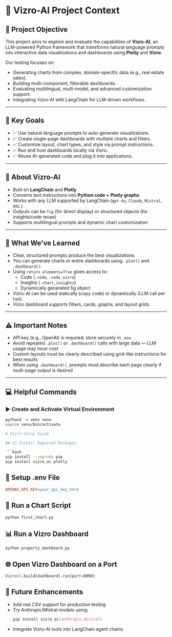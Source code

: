 # 🧠 Vizro-AI Project Context

## 🎯 Project Objective

This project aims to explore and evaluate the capabilities of **Vizro-AI**, an LLM-powered Python framework that transforms natural language prompts into interactive data visualizations and dashboards using **Plotly** and **Vizro**.

Our testing focuses on:
- Generating charts from complex, domain-specific data (e.g., real estate sales).
- Building multi-component, filterable dashboards.
- Evaluating multilingual, multi-model, and advanced customization support.
- Integrating Vizro-AI with LangChain for LLM-driven workflows.

---

## 📌 Key Goals

- ✅ Use natural language prompts to auto-generate visualizations.
- ✅ Create single-page dashboards with multiple charts and filters.
- ✅ Customize layout, chart types, and style via prompt instructions.
- ✅ Run and host dashboards locally via Vizro.
- ✅ Reuse AI-generated code and plug it into applications.

---

## 📘 About Vizro-AI

- Built on **LangChain** and **Plotly**
- Converts text instructions into **Python code + Plotly graphs**
- Works with any LLM supported by LangChain (`gpt-4o`, `Claude`, `Mistral`, etc.)
- Outputs can be `fig` (for direct display) or structured objects (for insights/code reuse)
- Supports multilingual prompts and dynamic chart customization

---

## 🧠 What We've Learned

- Clear, structured prompts produce the best visualizations.
- You can generate charts or entire dashboards using `.plot()` and `.dashboard()`.
- Using `return_elements=True` gives access to:
  - Code (`.code`, `.code_vizro`)
  - Insights (`.chart_insights`)
  - Dynamically generated fig object
- Vizro-AI can be used statically (copy code) or dynamically (LLM call per run).
- Vizro dashboard supports filters, cards, graphs, and layout grids.

---

## ⚠️ Important Notes

- API key (e.g., OpenAI) is required; store securely in `.env`
- Avoid repeated `.plot()` or `.dashboard()` calls with large data — LLM usage may incur cost
- Custom layouts must be clearly described using grid-like instructions for best results
- When using `.dashboard()`, prompts must describe each page clearly if multi-page output is desired

---

## 💻 Helpful Commands

### ▶️ Create and Activate Virtual Environment
```bash
python3 -m venv venv
source venv/bin/activate

# Vizro Setup Guide

## 📦 Install Required Packages

```bash
pip install --upgrade pip
pip install vizro_ai plotly
```

## 🔑 Setup .env File

```ini
OPENAI_API_KEY=your_api_key_here
```

## 🧪 Run a Chart Script

```bash
python first_chart.py
```

## 📊 Run a Vizro Dashboard

```bash
python property_dashboard.py
```

## 🌐 Open Vizro Dashboard on a Port

```bash
Vizro().build(dashboard).run(port=8090)
```

## 🚀 Future Enhancements

- Add real CSV support for production testing
- Try Anthropic/Mistral models using:
  ```bash
  pip install vizro_ai[anthropic,mistral]
  ```
- Integrate Vizro-AI tools into LangChain agent chains
